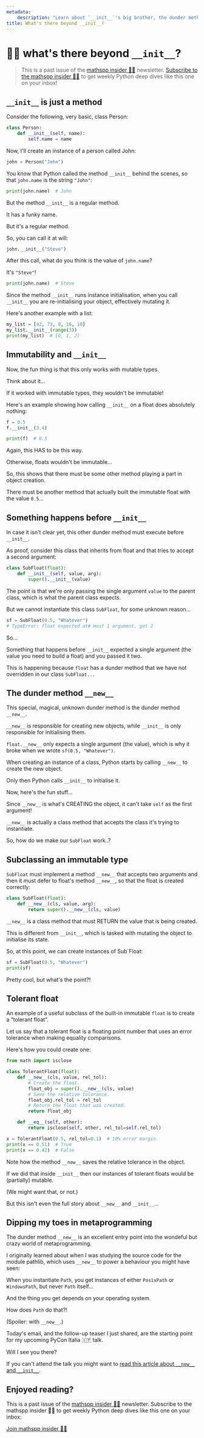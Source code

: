 ```yaml
---
metadata:
    description: "Learn about `__init__`'s big brother, the dunder method `__new__`, in this sample of the mathspp insider weekly newsletter."
title: What's there beyond __init__?
---
```


# 🐍🚀 what's there beyond `__init__`?

 > This is a past issue of the [mathspp insider 🐍🚀](/insider) newsletter. [Subscribe to the mathspp insider 🐍🚀](/insider#subscribe) to get weekly Python deep dives like this one on your inbox!

## `__init__` is just a method

Consider the following, very basic, class Person:

```py
class Person:
    def __init__(self, name):
        self.name = name
```

Now, I'll create an instance of a person called John:

```py
john = Person("John")
```

You know that Python called the method `__init__` behind the scenes, so that `john.name` is the string `"John"`:

```py
print(john.name)  # John
```

But the method `__init__` is a regular method.

It has a funky name.

But it's a regular method.

So, you can call it at will:

```py
john.__init__("Steve")
```

After this call, what do you think is the value of `john.name`?

It's `"Steve"`!

```py
print(john.name)  # Steve
```

Since the method `__init__` runs instance initialisation, when you call `__init__` you are re-initialising your object, effectively mutating it.

Here's another example with a list:

```py
my_list = [42, 73, 0, 16, 10]
my_list.__init__(range(3))
print(my_list)  # [0, 1, 2]
```

## Immutability and `__init__`

Now, the fun thing is that this only works with mutable types.

Think about it...

If it worked with immutable types, they wouldn't be immutable!

Here's an example showing how calling `__init__` on a float does absolutely nothing:

```py
f = 0.5
f.__init__(3.4)

print(f)  # 0.5
```

Again, this HAS to be this way.

Otherwise, floats wouldn't be immutable...

So, this shows that there must be some other method playing a part in object creation.

There must be another method that actually built the immutable float with the value `0.5`...

## Something happens before `__init__`

In case it isn't clear yet, this other dunder method must execute before `__init__`.

As proof, consider this class that inherits from float and that tries to accept a second argument:

```py
class SubFloat(float):
    def __init__(self, value, arg):
        super().__init__(value)
```

The point is that we're only passing the single argument `value` to the parent class, which is what the parent class expects.

But we cannot instantiate this class `SubFloat`, for some unknown reason...

```py
sf = SubFloat(0.5, "Whatever")
# TypeError: float expected at# most 1 argument, got 2
```

So...

Something that happens before `__init__` expected a single argument (the value you need to build a float) and you passed it two.

This is happening because `float` has a dunder method that we have not overridden in our class `SubFloat...`

## The dunder method `__new__`

This special, magical, unknown dunder method is the dunder method `__new__`.

`__new__` is responsible for creating new objects, while `__init__` is only responsible for initialising them.

`float.__new__` only expects a single argument (the value), which is why it broke when we wrote `sf(0.5, "Whatever")`.

When creating an instance of a class, Python starts by calling `__new__` to create the new object.

Only then Python calls `__init__` to initialise it.

Now, here's the fun stuff...

Since `__new__` is what's CREATING the object, it can't take `self` as the first argument!

`__new__` is actually a class method that accepts the class it's trying to instantiate.

So, how do we make our `SubFloat` work..?

## Subclassing an immutable type

`SubFloat` must implement a method `__new__` that accepts two arguments and then it must defer to float's method `__new__`, so that the float is created correctly:

```py
class SubFloat(float):
    def __new__(cls, value, arg):
        return super().__new__(cls, value)
```

`__new__` is a class method that must RETURN the value that is being created.

This is different from `__init__`, which is tasked with mutating the object to initialise its state.

So, at this point, we can create instances of Sub`Float:

```py
sf = SubFloat(0.5, "Whatever")
print(sf)
```

Pretty cool, but what's the point?!

## Tolerant float

An example of a useful subclass of the built-in immutable `float` is to create a “tolerant float”.

Let us say that a tolerant float is a floating point number that uses an error tolerance when making equality comparisons.

Here's how you could create one:

```py
from math import isclose

class TolerantFloat(float):
    def __new__(cls, value, rel_tol):
        # Create the float.
        float_obj = super().__new__(cls, value)
        # Save the relative tolerance.
        float_obj.rel_tol = rel_tol
        # Return the float that was created.
        return float_obj

    def __eq__(self, other):
        return isclose(self, other, rel_tol=self.rel_tol)

x = TolerantFloat(0.5, rel_tol=0.1)  # 10% error margin.
print(x == 0.51)  # True
print(x == 0.42)  # False
```

Note how the method `__new__` saves the relative tolerance in the object.

If we did that inside `__init__` then our instances of tolerant floats would be (partially) mutable.

(We might want that, or not.)

But this isn't even the full story about `__new__` and `__init__`...

## Dipping my toes in metaprogramming

The dunder method `__new__` is an excellent entry point into the wondeful but crazy world of metaprogramming.

I originally learned about when I was studying the source code for the module pathlib, which uses `__new__` to power a behaviour you might have seen:

When you instantiate `Path`, you get instances of either `PosixPath` or `WindowsPath`, but never `Path` itself...

And the thing you get depends on your operating system.

How does `Path` do that?!

(Spoiler: with `__new__`.)

Today's email, and the follow-up teaser I just shared, are the starting point for my upcoming PyCon Italia 🇮🇹 talk.

Will I see you there?

If you can't attend the talk you might want to [read this article about `__new__` and `__init__`](https://mathspp.com/blog/customising-object-creation-with-__new__).

## Enjoyed reading?

This is a past issue of the [mathspp insider 🐍🚀](/insider) newsletter.
Subscribe to the mathspp insider 🐍🚀 to get weekly Python deep dives like this one on your inbox:

[Join mathspp insider 🐍🚀](?classes=btn,btn-lg,btn-center#subscribe)
